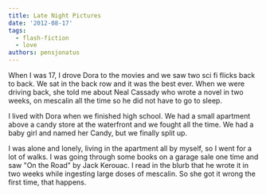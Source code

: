 ```yaml
---
title: Late Night Pictures
date: '2012-08-17'
tags:
  - flash-fiction
  - love
authors: pensjonatus
---
```


When I was 17, I drove Dora to the movies and we saw two sci fi flicks back to
back. We sat in the back row and it was the best ever. When we were driving
back, she told me about Neal Cassady who wrote a novel in two weeks, on mescalin
all the time so he did not have to go to sleep.

<!-- truncate -->

I lived with Dora when we finished high school. We had a small apartment above a
candy store at the waterfront and we fought all the time. We had a baby girl and
named her Candy, but we finally split up.

I was alone and lonely, living in the apartment all by myself, so I went for a
lot of walks. I was going through some books on a garage sale one time and saw
"On the Road" by Jack Kerouac. I read in the blurb that he wrote it in two weeks
while ingesting large doses of mescalin. So she got it wrong the first time,
that happens.
